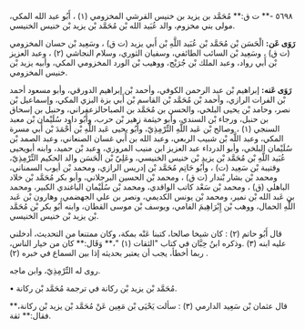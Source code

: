 ٥٦٩٨ -** ت ق:** مُحَمَّد بن يزيد بن خنيس القرشي المخزومي (١) ، أَبُو عبد الله المكي، مولى بني مخزوم، والد عُبَيد الله بْن مُحَمَّد بْن يزيد بْن خنيس الخنيسي.

**رَوَى عَن:** الْحَسَن بْن مُحَمَّد بْن عُبَيد اللَّهِ بْن أَبي يزيد (ت ق) ، وسَعِيد بْن حسان المخزومي (ت ق) ، وسَعِيد بْن السائب الطائفي، وسفيان الثوري، وسلام النجاشي (٢) ، وعبد العزيز بْن أَبي رواد، وعبد الملك بْن جُرَيْج، ووهيب بْن الورد المخزومي المكي، وأبيه يزيد بْن خنيس المخزومي.

**رَوَى عَنه:** إبراهيم بْن عبد الرحمن الكوفي، وأحمد بْن إبراهيم الدورقي، وأبو مسعود أحمد بْن الفرات الرازي، وأحمد بْن مُحَمَّد بْن القاسم بْن أَبي بزة البزي المكي، وإسماعيل بْن نصر، وحامد بْن يحيى البلخي، والحسن بن مُحَمَّد بن الصباحالزعفراني، وحنبل بن إسحاق بن حنبل، ورجاء بْن السندي، وأبو خيثمة زهير بْن حرب، وأَبُو داود سُلَيْمان بْن معبد السنجي (١) ، وصالح بْن عَبد اللَّهِ التِّرْمِذِيّ، وأَبُو يحيى عَبد اللَّهِ بْن أَحْمَدَ بْن أَبي مسرة المكي، وعبد اللَّه بْن شبيب الربعي، وعبد الله بن أَبي غسان الصنعاني، وعبد الصمد بْن سُلَيْمان البلخي، وأبو الدرداء عبد العزيز ابن منيب المروزي، وعبد بْن حميد، وابنه أبويحيى عُبَيد اللَّهِ بْن مُحَمَّد بْن يزيد بْن خنيس الخنيسي، وعَلِيّ بْن الْحَسَن والد الحكيم التِّرْمِذِيّ، وقتيبة بْن سَعِيد (ت) ، وأَبُو حَاتِم مُحَمَّد بْن إدريس الرازي، ومحمد بْن أيوب السمناني، ومحمد بْن بشار بْندار (ت ق) ، ومحمد بْن الحسين البرجلاني، وأبو بكر مُحَمَّد بْن خلاد الباهلي (ق) ، ومحمد بْن سَعْد كاتب الواقدي، ومحمد بْن سُلَيْمان الباغندي الكبير، ومحمد بن عَبد الله بْن نمير، ومحمد بْن يونس الكديمي، ونصر بن علي الجهضمي، وهارون بْن عَبد اللَّهِ الحمال، ووهب بْن إِبْرَاهِيمَ الفامي، ويوسف بْن موسى القطان، وابنه أَبُو بكر بْن مُحَمَّد بْن يزيد بْن خنيس الخنيسي.

قال أَبُو حاتم (٢) : كان شيخا صالحا، كتبنا عَنْه بمكة، وكان ممتنعا من التحديث، أدخلني عليه ابنه (٣) .وذكره ابنُ حِبَّان في كتاب "الثقات (١) "،** وَقَال:** كان من خيار الناس، ربما أخطأ، يجب أن يعتبر بحديثه إذا بين السماع في خبره (٢) .

روى له التِّرْمِذِيّ، وابن ماجه.

• مُحَمَّد بْن يزيد بْن ركانة في ترجمة مُحَمَّد بْن ركانة.

قال عثمان بْن سَعِيد الدارمي (٣) : سألت يَحْيَى بْن مَعِين عَنْ مُحَمَّد بْن يزيد بْن ركانة،** فقال:** ثقة.